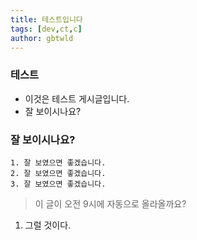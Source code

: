 ```yaml
---
title: 테스트입니다
tags: [dev,ct,c]
author: gbtwld
---
```


### 테스트

- 이것은 테스트 게시글입니다.
- 잘 보이시나요?

### 잘 보이시나요?

	1. 잘 보였으면 좋겠습니다.
	2. 잘 보였으면 좋겠습니다.
	3. 잘 보였으면 좋겠습니다.

> 이 글이 오전 9시에 자동으로 올라올까요?

1. 그럴 것이다.
